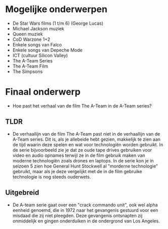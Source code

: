 # Mogelijke onderwerpen

- De Star Wars films (1 t/m 6) (George Lucas)
- Michael Jackson muziek
- Queen muziek
- CoD Warzone 1+2
- Enkele songs van Falco
- Enkele songs van Depeche Mode
- ICT (cultuur Silicon Valley)
- The A-Team Series
- The A-Team Film
- The Simpsons

# Finaal onderwerp

- Hoe past het verhaal van de film The A-Team in de A-Team series?

## TLDR

- De verhaallijn van de film The A-Team past niet in de verhaallijn van de A-Team series. Dit is, als je allebeide hebt gezien, makkelijk te zien aan de tijd waarin deze spelen en wat voor technologiën worden gebruikt. In de serie bijvoorbeeld zie je dat ze oude tape drives gebruiken voor video en audio opnames terwijl ze in de film gebruik maken van moderne technologiën zoals drones en laptops. In de serie kon je in seizoen 5 zien hoe General Hunt Stockwell al "morderne technologie" gebruikt, maar als je deze vergelijkt met de in de film gebruike technologie is nog steeds ouderwets.

## Uitgebreid

- De A-team serie gaat over een "crack commando unit", ook wel alpha eenheid genoemd, die in 1972 naar het gevangenis gestuurd voor een misdaad die zij niet pleegden. Deze gevangenis ontsnapten zij onmiddelijk en gingen onderduiken in de ondergrond van Los Angeles.
